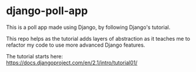# django-poll-app

This is a poll app made using Django, by following Django's tutorial.

This repo helps as the tutorial adds layers of abstraction as it teaches me to refactor my code to use more advanced Django features.

The tutorial starts here: https://docs.djangoproject.com/en/2.1/intro/tutorial01/
